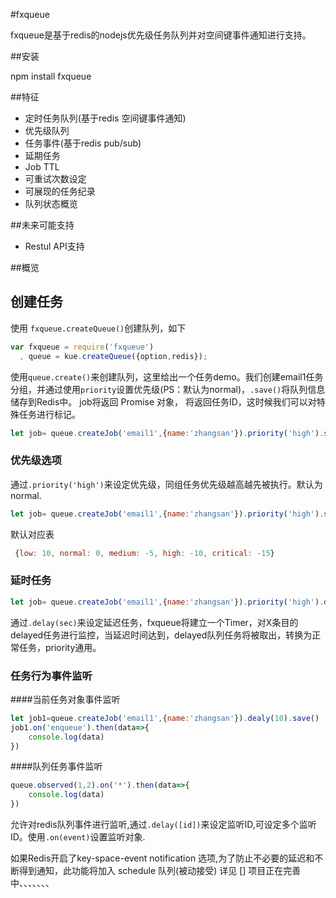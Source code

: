 
#fxqueue

fxqueue是基于redis的nodejs优先级任务队列并对空间键事件通知进行支持。

##安装

npm install fxqueue 

##特征 
- 定时任务队列(基于redis 空间键事件通知)
- 优先级队列
- 任务事件(基于redis pub/sub)
- 延期任务
- Job TTL
- 可重试次数设定
- 可展现的任务纪录
- 队列状态概览

##未来可能支持

- Restul API支持

##概览

## 创建任务

使用 `fxqueue.createQueue()`创建队列，如下

```js
var fxqueue = require('fxqueue')
  , queue = kue.createQueue({option,redis});
```

使用`queue.create()`来创建队列，这里给出一个任务demo。我们创建email1任务分组，并通过使用`priority`设置优先级(PS：默认为normal)，`.save()`将队列信息储存到Redis中。 job将返回 Promise 对象， 将返回任务ID，这时候我们可以对特殊任务进行标记。

```js
let job= queue.createJob('email1',{name:'zhangsan'}).priority('high').save()
```
### 优先级选项

通过`.priority('high')`来设定优先级，同组任务优先级越高越先被执行。默认为normal.

```js
let job= queue.createJob('email1',{name:'zhangsan'}).priority('high').save()
```

默认对应表

```js
 {low: 10, normal: 0, medium: -5, high: -10, critical: -15}
```

### 延时任务

```js
let job= queue.createJob('email1',{name:'zhangsan'}).priority('high').delay(1000).save()
```
通过`.delay(sec)`来设定延迟任务，fxqueue将建立一个Timer，对X条目的delayed任务进行监控，当延迟时间达到，delayed队列任务将被取出，转换为正常任务，priority通用。

### 任务行为事件监听

####当前任务对象事件监听
```js
let job1=queue.createJob('email1',{name:'zhangsan'}).dealy(10).save()
job1.on('enqueue').then(data=>{
    console.log(data)
})
```

####队列任务事件监听
```js
queue.observed(1,2).on('*').then(data=>{
    console.log(data)
})
```
允许对redis队列事件进行监听,通过`.delay([id])`来设定监听ID,可设定多个监听ID。使用`.on(event)`设置监听对象.

如果Redis开启了key-space-event notification 选项,为了防止不必要的延迟和不断得到通知，此功能将加入 schedule 队列(被动接受) 详见 []
项目正在完善中、、、、、、、

